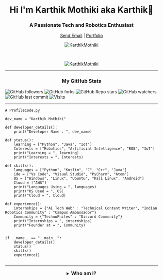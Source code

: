 <h1 align="center">Hi I'm Karthik Mothiki aka Karthik👋 </h1>
<h3 align="center">A Passionate Tech and Robotics Enthusiast</h3>

<p align="center">
	<a href="mailto:karthik1111mothiki@gmail.com" target="_blank" align="center">Send Email</a> |
	<a href="https://karthikmothiki.github.io/Portfolio/" target="_blank" align="center">Portfolio</a>
</p>

<p align="center"><img align="center" src="https://github-readme-streak-stats.herokuapp.com/?user=KarthikMothiki&theme=tokyonight&ring=15f4ee&fire=15f4ee&currStreakNum=a35eff&currStreakLabel=a35eff&sideLabels=4296f5&sideNums=4296f5" alt="KarthikMothiki" /></p>

<br />

<p align="center"> <a href="https://github.com/ryo-ma/github-profile-trophy"><img src="https://github-profile-trophy.vercel.app/?username=KarthikMothiki&title=Issues,Followers,PullRequest,MultipleLang,Stars,Commit&theme=onedark&no-bg=true&no-frame=true" alt="KarthikMothiki" /></a> </p>

<hr />

<p align="center"> <h3 align="center">My GitHub  Stats</h3>
  
![GitHub followers](https://img.shields.io/github/followers/KarthikMothiki?logo=GitHub%20Followers&style=social)
![GitHub forks](https://img.shields.io/github/forks/KarthikMothiki/KarthikMothiki?logo=Forks&style=social)
![GitHub Repo stars](https://img.shields.io/github/stars/KarthikMothiki/KarthikMothiki?style=social)
![GitHub watchers](https://img.shields.io/github/watchers/KarthikMothiki/KarthikMothiki?logo=Watchers&?style=social)
![GitHub last commit](https://img.shields.io/github/last-commit/KarthikMothiki/KarthikMothiki?style=plastic&logo=appveyor)
![Visits](http://estruyf-github.azurewebsites.net/api/VisitorHit?user=KarthikMothiki&repo=KarthikMothiki-visitors-badge&countColorcountColor&countColor=%237B1E7A?style=social)

</p>
<hr />

```
# ProfileCode.py

dev_name = "Karthik Mothiki"

def developer_details():
    print("Developer Name : ", dev_name)

def status():
    learning = ["Python", "Java", "Iot"]
    Interests = ["Robotics", "Artificial Intelligence", "ROS", "IoT"]
    print("Learning = ", learning)
    print("Interests = ", Interests)

def skills():
    languages = ["Python", "Kotlin", "C", "C++", "Java"]
    ide = ["Vs Code", "Visual Studio", "PyCharm", "Atom"]
    OS = ["Windows", "Linux", "Ubuntu", "Kali Linux", "Android"]
    Cloud = ["AWS"]
    print("Languages Using = ", languages)
    print("OS Used = ", OS)
    print("Cloud = ", Cloud)

def experience():
    internships = {"AI Tech Web" : "Technical Content Writer", "Indian Robotics Community" : "Campus Ambassador"}
    Community = {"TechnoPhiles" : "Discord Community"}
    print("Internships = ", internships)
    print("Founder at = ", Community)


if __name__ == "__main__":
    developer_details()
    status()
    skills()
    experience()
    
```
<hr />
<details align="center">
  <summary align="center"><h3 style="display: inline;">Who am I?<h3></summary>
	<p align="center">
		Hi, my name is Karthik Mothiki, I’m from Vijayawada, Andhra Pradesh, born and brought up. I'm currently pursuing my  B.Tech Mechatronics Engineering at Sastra Deeemed University. As a Student of Mechatronics Engineering, My Field of Interest is very diverse. I Enjoy Coding, majorly have a passion for Robotics and Learning new Technologies. My dream is to become a Skilled Robotics Engineer.:smile::smile:
<br />

![KarthikMothiki](https://user-images.githubusercontent.com/62557178/117545062-dbaf6580-b041-11eb-8ee4-848837a53ec9.jpg)
<br />
</p>

<hr />



<details>
	<summary><h3 style="display: inline;">More about My Works</h3></summary>
	<h2 align="center">Community</h2>

We have a discord server! [![Discord](https://img.shields.io/discord/779327072727203860.svg?label=&logo=discord&logoColor=ffffff&color=7389D8&labelColor=6A7EC2)](https://discord.gg/EVXCUtJXWw) This should be your first stop to be a TechnoPhhiles. Why don't you introduce yourself right now? 
[Join the TechnoPhiles Discord Server](https://discord.gg/EVXCUtJXWw)


<br />
<hr />

<h2 align="center">📩 Latest Blog Posts</h2> 
<p align="left">
	I've produced some Technical Content in various platforms.<br/>
	<a href="https://karthik-mothiki.medium.com/" target="_blank" align="left">Medium</a> <br/>
		&emsp<a href="https://karthik-mothiki.medium.com/the-booming-realities-ar-vr-6ab3407932a0" target="_blank" align="left">The Booming Realities (AR/VR)</a> <br/>
	<a href="https://karthikmothiki.github.io/Portfolio/" target="_blank" align="center">Portfolio</a>
</p>

   [**Medium**](https://karthik-mothiki.medium.com/)
    - [The Booming Realities (AR/VR)](https://karthik-mothiki.medium.com/the-booming-realities-ar-vr-6ab3407932a0)
    - [Valuable Deets for every Student](https://karthik-mothiki.medium.com/valuable-deets-for-every-student-2cd5af54bf50)
    - [A Brief Prelude on Dark Web](https://karthik-mothiki.medium.com/a-brief-prelude-on-dark-web-19b139ea8af0)
    - [PROS AND CONS OF ROBOTICS](https://medium.com/robotics-club-sastra/pros-and-cons-of-robotics-c2daa96a5d27)
    - [Atom-Universe Paradox](https://medium.com/robotics-club-sastra/atom-universe-paradox-263755e585a6)
    - [THE WORLD OF ARTIFICIAL INTELLIGENCE](https://medium.com/robotics-club-sastra/the-world-of-artificial-intelligence-f709df7bbbd5)
    - [Top 5 Innovations of 2020](https://medium.com/robotics-club-sastra/have-you-ever-been-filled-with-amazement-that-every-year-many-innovations-and-startups-are-coming-8640139c367d)
    - [MICROSOFT AZURE - TEAM DATA SCIENCE PROCESS (TDSP)](https://medium.com/robotics-club-sastra/microsoft-azure-ce32cc10b2f9)
  [**AI Tech Web**](https://aitechweb.com/author/karthik/)
    - [How Artificial Intelligence Can Help In Business?](https://aitechweb.com/how-artificial-intelligence-can-help-in-business/)
    - [Are You Ready For The Revolution Of Data Science?](https://aitechweb.com/are-you-ready-for-the-revolution-of-data-science/)
    - [What Kinds Of Jobs Robots Take From Humans In The Future?](https://aitechweb.com/what-kinds-of-jobs-robots-take-from-humans-in-the-future/)
    - [TOP 5 INNOVATIONS OF THE MONTH IN AI](https://aitechweb.com/top-5-innovations-of-the-month-in-ai/)
    - [Top 10 Artificial Intelligence Trends In 2020 That Everyone Should Know](https://aitechweb.com/top-10-artificial-intelligence-trends-in-2020-that-everyone-should-know/)
    - [How Artificial Intelligence Can Help To Fight Against COVID-19](https://aitechweb.com/how-artificial-intelligence-can-help-to-fight-against-covid-19/)

<br />

## 📌 Pinned Repositories

<a href="https://github.com/KarthikMothiki/Basic-Home-Automation">
  <img align="center" style="margin:1rem 0.5rem" src="https://github-readme-stats.vercel.app/api/pin/?username=KarthikMothiki&repo=Basic-Home-Automation&title_color=ffffff&text_color=c9cacc&icon_color=4AB197&bg_color=1A2B34" />
</a>

<br>

<a href="https://github.com/KarthikMothiki/Jarvis">
  <img align="center" style="margin:0.5rem" src="https://github-readme-stats.vercel.app/api/pin/?username=KarthikMothiki&repo=jarvis&title_color=ffffff&text_color=c9cacc&icon_color=4AB197&bg_color=1A2B34" />
</a>

<br>
<a href="https://github.com/KarthikMothiki/Python-Short-Programs">
  <img align="center" style="margin:1rem 0.5rem" src="https://github-readme-stats.vercel.app/api/pin/?username=KarthikMothiki&repo=Python-Short-Programs&title_color=ffffff&text_color=c9cacc&icon_color=4AB197&bg_color=1A2B34" />
</a>

<br>

<a href="https://github.com/KarthikMothiki/Blogs">
  <img align="center" style="margin:1rem 0.5rem" src="https://github-readme-stats.vercel.app/api/pin/?username=KarthikMothiki&repo=Blogs&title_color=ffffff&text_color=c9cacc&icon_color=4AB197&bg_color=1A2B34" />
</a>

<br>
<a href="https://github.com/KarthikMothiki/Portfolio">
  <img align="center" style="margin:1rem 0.5rem" src="https://github-readme-stats.vercel.app/api/pin/?username=KarthikMothiki&repo=Portfolio&title_color=ffffff&text_color=c9cacc&icon_color=4AB197&bg_color=1A2B34" />
</a>

<br>
<br />
  
## Tech Knowledge:

![Python](https://img.shields.io/badge/Python-3776AB?style=for-the-badge&logo=python&logoColor=white)
![HTML5](https://img.shields.io/badge/HTML5-E34F26?style=for-the-badge&logo=html5&logoColor=white)
![C](https://img.shields.io/badge/C-00599C?style=for-the-badge&logo=c&logoColor=white)
![C++](https://img.shields.io/badge/C%2B%2B-00599C?style=for-the-badge&logo=c%2B%2B&logoColor=white)
![Java](https://img.shields.io/badge/Java-ED8B00?style=for-the-badge&logo=java&logoColor=white)
![Kotlin](https://img.shields.io/badge/Kotlin-0095D5?&style=for-the-badge&logo=kotlin&logoColor=white)
![Git](https://img.shields.io/badge/Git-F05032?style=for-the-badge&logo=git&logoColor=white)
![Open CV](	https://img.shields.io/badge/OpenCV-27338e?style=for-the-badge&logo=OpenCV&logoColor=white)
![Microsoft](https://img.shields.io/badge/Microsoft-666666?style=for-the-badge&logo=microsoft&logoColor=white)
![Power Shell](https://img.shields.io/badge/PowerShell-5391FE?style=for-the-badge&logo=PowerShell&logoColor=white)
![Android](https://img.shields.io/badge/Android-3DDC84?style=for-the-badge&logo=android&logoColor=white)
![Windows](https://img.shields.io/badge/Windows-0078D6?style=for-the-badge&logo=windows&logoColor=white)
![Linux](https://img.shields.io/badge/Linux-FCC624?style=for-the-badge&logo=linux&logoColor=black)
![Ubuntu](https://img.shields.io/badge/Ubuntu-E95420?style=for-the-badge&logo=ubuntu&logoColor=white)
![Kali Linux](https://img.shields.io/badge/Kali_Linux-557C94?style=for-the-badge&logo=kali-linux&logoColor=white)
![VS Code](https://img.shields.io/badge/Visual_Studio_Code-0078D4?style=for-the-badge&logo=visual%20studio%20code&logoColor=white)
![Visual Studio 2019](https://img.shields.io/badge/Visual_Studio_2019-5C2D91?style=for-the-badge&logo=visual%20studio&logoColor=white)
![Arduino](https://img.shields.io/badge/Arduino_IDE-00979D?style=for-the-badge&logo=arduino&logoColor=white)
![AWS](https://img.shields.io/badge/Amazon_AWS-232F3E?style=for-the-badge&logo=amazon-aws&logoColor=white)

<br />
<br />

## Connect with me:

[![Linkedin](https://img.shields.io/badge/LinkedIn-0077B5?style=plastic&logo=linkedin&logoColor=white)][linkedin]
[![Gmail](https://img.shields.io/badge/Gmail-D14836?style=plastic&logo=gmail&logoColor=white)](mailto:karthik1111mothiki@gmail.com)
[![Medium](https://img.shields.io/badge/Medium-12100E?style=plastic&logo=medium&logoColor=white)][medium]
[![Telegram](https://img.shields.io/badge/Telegram-2CA5E0?style=plastic&logo=telegram&logoColor=white)][telegram]
[![Messenger](https://img.shields.io/badge/Messenger-00B2FF?style=plastic&logo=messenger&logoColor=white)][messenger]
[![Instagram](https://img.shields.io/badge/Instagram-E4405F?style=plastic=instagram&logoColor=white)][instagram]
![Twitter Follow](https://img.shields.io/twitter/follow/KarthikMothiki?style=plastic)

<br />


[linkedin]: https://www.linkedin.com/in/karthikmothiki/
[medium]: https://karthik-mothiki.medium.com/
[telegram]: https://t.me/Karthik_Mothiki
[messenger]: https://m.me/karthik.mothiki
[facebook]: https://www.facebook.com/karthik.mothiki/
[gmail]: karthik1111mothiki@gmail.com
[instagram]: https://www.instagram.com/karthik_mothiki/
[twitter]: https://twitter.com/KarthikMothiki
![Github stats](https://github-readme-stats.vercel.app/api?username=KarthikMothiki)


